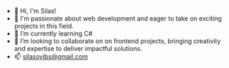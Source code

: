 - 👋 Hi, I'm Silas! 
- 👀 I'm passionate about web development and eager to take on exciting projects in this field.
- 🌱 I’m currently learning C#
- 💞️ I’m looking to collaborate on on frontend projects, bringing creativity and expertise to deliver impactful solutions.
- 📫 silasoyibs@gmail.com
